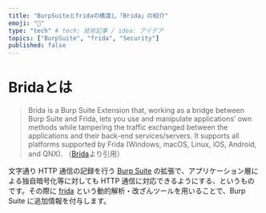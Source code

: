 ```yaml
---
title: "BurpSuiteとfridaの橋渡し「Brida」の紹介"
emoji: "🌟"
type: "tech" # tech: 技術記事 / idea: アイデア
topics: ["BurpSuite", "frida", "Security"]
published: false
---
```


# Bridaとは
> Brida is a Burp Suite Extension that, working as a bridge between Burp Suite and Frida, lets you use and manipulate applications’ own methods while tampering the traffic exchanged between the applications and their back-end services/servers. It supports all platforms supported by Frida (Windows, macOS, Linux, iOS, Android, and QNX).
（[Brida](https://github.com/federicodotta/Brida)より引用）

文字通り HTTP 通信の記録を行う [Burp Suite](https://portswigger.net/burp) の拡張で、アプリケーション層による独自暗号化等に対しても HTTP 通信に対応できるようにする、というものです。その際に [frida](https://frida.re/) という動的解析・改ざんツールを用いることで、Burp Suite に追加情報を付与します。



